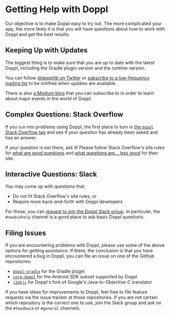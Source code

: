 # Getting Help with Doppl

Our objective is to make Doppl easy to try out. The more complicated your app,
the more likely it is that you will have questions about how to work with Doppl
and get the best results.

## Keeping Up with Updates

The biggest thing is to make sure that you are up to date with the latest
Doppl, including the Gradle plugin version and the runtime version.

You can follow [@doppllib on Twitter](https://twitter.com/doppllib) or
[subscribe to a low-frequency mailing list](http://eepurl.com/b9Kzez)
to be notified when updates are available.

There is also [a Medium blog](https://medium.com/doppl) that you can subscribe
to in order to learn about major events in the world of Doppl.

## Complex Questions: Stack Overflow

If you run into problems using Doppl, the first place to turn is
[the `doppl` Stack Overflow tag](https://stackoverflow.com/questions/tagged/doppl)
and see if your question has already been asked and has an answer.

If your question is not there, ask it! Please follow
Stack Overflow's site rules for
[what are good questions](https://stackoverflow.com/help/on-topic) and
[what questions are... less good](https://stackoverflow.com/help/dont-ask)
for their site.

## Interactive Questions: Slack

You may come up with questions that:

- Do not fit Stack Overflow's site rules, or
- Require more back-and-forth with Doppl developers

For those, you can
[request to join the Doppl Slack group](http://doppl.co/slackinvite.html). In
particular, the `#newbiehelp` channel is a good place to ask basic Doppl questions.

## Filing Issues

If you are encountering problems with Doppl, please use some of the above
options for getting assistance. If there, the conclusion is that you have
encountered a bug in Doppl, you can file an issue on one of the GitHub repositories:

- [`doppl-gradle`](https://github.com/doppllib/doppl-gradle) for the Gradle plugin
- [`core-doppl`](https://github.com/doppllib/core-doppl) for the Android SDK subset supported by Doppl
- [`j2objc`](https://github.com/doppllib/j2objc) for Doppl's fork of Google's Java-to-Objective-C translator

If you have ideas for improvements to Doppl, feel free to file feature requests
via the issue tracker at those repositories. If you are not certain which repository
is the correct one to use, join the Slack group and ask on the `#feedback` or
`#general` channels.
